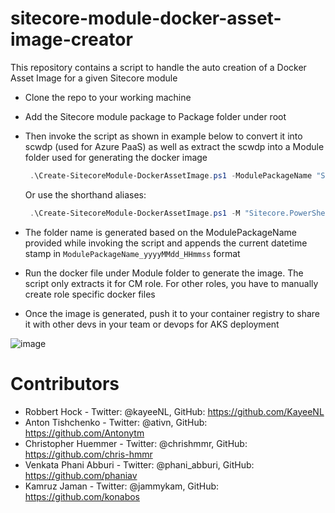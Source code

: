 # sitecore-module-docker-asset-image-creator

This repository contains a script to handle the auto creation of a Docker Asset Image for a given Sitecore module

- Clone the repo to your working machine
- Add the Sitecore module package to Package folder under root
- Then invoke the script as shown in example below to convert it into scwdp (used for Azure PaaS) as well as extract the scwdp into a Module folder used for generating the docker image
  ```powershell
   .\Create-SitecoreModule-DockerAssetImage.ps1 -ModulePackageName "Sitecore.PowerShell.Extensions-6.3.zip" -Tag "sitecorepowershell/sitecore-powershell-extensions:6.3-1809" -GenerateCdContentDirectory
  ```
  
  Or use the shorthand aliases:
  ```powershell
   .\Create-SitecoreModule-DockerAssetImage.ps1 -M "Sitecore.PowerShell.Extensions-6.3.zip" -T "sitecorepowershell/sitecore-powershell-extensions:6.3-1809" -G
  ```

- The folder name is generated based on the ModulePackageName provided while invoking the script and appends the current datetime stamp in `ModulePackageName_yyyyMMdd_HHmmss` format
- Run the docker file under Module folder to generate the image. The script only extracts it for CM role. For other roles, you have to manually create role specific docker files
- Once the image is generated, push it to your container registry to share it with other devs in your team or devops for AKS deployment

![image](https://user-images.githubusercontent.com/3968213/129932632-67ee772f-63da-421e-a476-dfe08635ca69.png)

# Contributors

- Robbert Hock - Twitter: @kayeeNL, GitHub: https://github.com/KayeeNL
- Anton Tishchenko - Twitter: @ativn, GitHub: https://github.com/Antonytm
- Christopher Huemmer - Twitter: @chrishmmr, GitHub: https://github.com/chris-hmmr
- Venkata Phani Abburi - Twitter: @phani_abburi, GitHub: https://github.com/phaniav
- Kamruz Jaman - Twitter: @jammykam, GitHub: https://github.com/konabos
